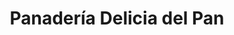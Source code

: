 ---
title: "Panadería Delicia del Pan"
url: /los-teques/panaderia-delicia-del-pan/
shop: panadería
---